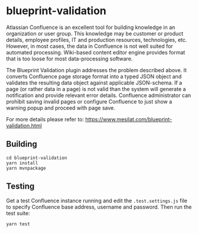 # blueprint-validation

Atlassian Confluence is an excellent tool for building knowledge in an organization or user group.
This knowledge may be customer or product details, employee profiles, IT and production resources,
technologies, etc. However, in most cases, the data in Confluence is not well suited for automated
processing. Wiki-based content editor engine provides format that is too loose for most
data-processing software.

The Blueprint Validation plugin addresses the problem described above. It converts Confluence page
storage format into a typed JSON object and validates the resulting data object against applicable
JSON-schema. If a page (or rather data in a page) is not valid than the system will generate a
notification and provide relevant error details. Confluence administrator can prohibit saving
invalid pages or configure Confluence to just show a warning popup and proceed with page save.

For more details please refer to: https://www.mesilat.com/blueprint-validation.html

## Building

```
cd blueprint-validation
yarn install
yarn mvnpackage
```

## Testing

Get a test Confluence instance running and edit the `.test.settings.js` file to
specify Confluence base address, username and password. Then run the test suite:

```
yarn test
```
